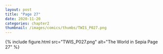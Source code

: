 ```yaml
---
layout: post
title: "Page 27"
date: 2020-11-20
categories: chapter2
thumbnail: /images/comics/thumbs/TWIS_P027.png
---
```


{% include figure.html src="TWIS_P027.png" alt="The World in Sepia Page 27" %}
